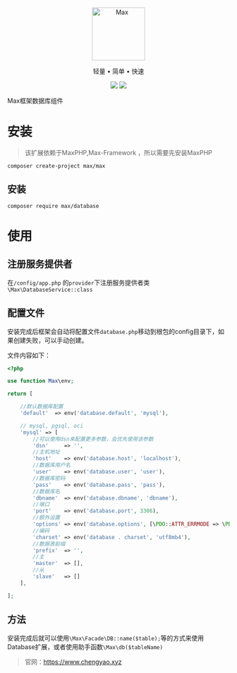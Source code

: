 <br>

<p align="center">
<img src="https://raw.githubusercontent.com/topyao/max/master/public/favicon.ico" width="120" alt="Max">
</p>

<p align="center">轻量 • 简单 • 快速</p>

<p align="center">
<img src="https://img.shields.io/badge/php-%3E%3D7.2.0-brightgreen">
<img src="https://img.shields.io/badge/license-apache%202-blue">
</p>

Max框架数据库组件

# 安装

> 该扩展依赖于MaxPHP,Max-Framework ，所以需要先安装MaxPHP

```shell
composer create-project max/max
```

## 安装

```shell
composer require max/database
```

# 使用

## 注册服务提供者

在`/config/app.php` 的`provider`下注册服务提供者类`\Max\DatabaseService::class`

## 配置文件

安装完成后框架会自动将配置文件`database.php`移动到根包的config目录下，如果创建失败，可以手动创建。

文件内容如下：

```php
<?php

use function Max\env;

return [

    //默认数据库配置
    'default'  => env('database.default', 'mysql'),

    // mysql, pgsql, oci
    'mysql' => [
        //可以使用dsn来配置更多参数，会优先使用该参数
        'dsn'     => '',
        //主机地址
        'host'    => env('database.host', 'localhost'),
        //数据库用户名
        'user'    => env('database.user', 'user'),
        //数据库密码
        'pass'    => env('database.pass', 'pass'),
        //数据库名
        'dbname'  => env('database.dbname', 'dbname'),
        //端口
        'port'    => env('database.port', 3306),
        //额外设置
        'options' => env('database.options', [\PDO::ATTR_ERRMODE => \PDO::ERRMODE_EXCEPTION]),
        //编码
        'charset' => env('database . charset', 'utf8mb4'),
        //数据表前缀
        'prefix'  => '',
        //主
        'master'  => [],
        //从
        'slave'   => []
    ],

];

```

## 方法

安装完成后就可以使用`\Max\Facade\DB::name($table);`等的方式来使用Database扩展，或者使用助手函数`\Max\db($tableName)`

> 官网：https://www.chengyao.xyz
